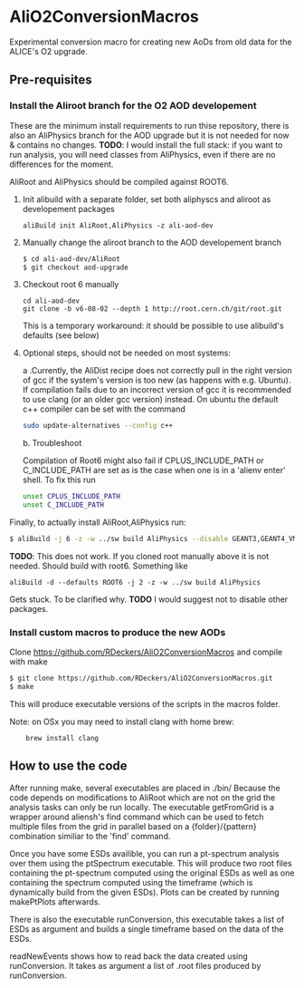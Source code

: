 # AliO2ConversionMacros
Experimental conversion macro for creating new AoDs from old data for the ALICE's O2 upgrade.

## Pre-requisites

### Install the Aliroot branch for the O2 AOD developement

These are the minimum install requirements to run thise repository, there is also an AliPhysics branch for the AOD upgrade but it is not needed for now & contains no changes. **TODO**: I would install the full stack: if you want to run analysis, you will need classes from AliPhysics, even if there are no differences for the moment.

AliRoot and AliPhysics should be compiled against ROOT6.

1. Init alibuild with a separate folder, set both aliphyscs and aliroot as developement packages

   ```
   aliBuild init AliRoot,AliPhysics -z ali-aod-dev
   ```
2. Manually change the aliroot branch to the AOD developement branch

   ```bash
   $ cd ali-aod-dev/AliRoot
   $ git checkout aod-upgrade
   ```
3. Checkout root 6 manually   

   ```
   cd ali-aod-dev 
   git clone -b v6-08-02 --depth 1 http://root.cern.ch/git/root.git 

   ```
   This is a temporary workaround: it should be possible to use alibuild's defaults (see below)
   
3. Optional steps, should not be needed on most systems:

      a .Currently, the AliDist recipe does not correctly pull in the right version of gcc if the system's version is too new (as happens with e.g. Ubuntu). If compilation fails due to an incorrect version of gcc it is recommended to use clang (or an older gcc version) instead. On ubuntu the default c++ compiler can be set with the command
   
      ```bash
      sudo update-alternatives --config c++ 
      ```
     b. Troubleshoot 

     Compilation of Root6 might also fail if CPLUS_INCLUDE_PATH or C_INCLUDE_PATH are set as is the case when one is in a 'alienv enter' shell. To fix this run 
   
      ```bash
      unset CPLUS_INCLUDE_PATH
      unset C_INCLUDE_PATH
     ```

Finally, to actually install AliRoot,AliPhysics run:

   ```bash
   $ aliBuild -j 6 -z -w ../sw build AliPhysics --disable GEANT3,GEANT4_VMC,fastjet
   ```
   **TODO**: This does not work. If you cloned root manually above it is not needed.
   Should build with root6. Something like 
   ```
   aliBuild -d --defaults ROOT6 -j 2 -z -w ../sw build AliPhysics
   ```
   Gets stuck. To be clarified why.
   **TODO**
   I would suggest not to disable other packages.
   
### Install custom macros to produce the new AODs

Clone https://github.com/RDeckers/AliO2ConversionMacros and compile with make
```bash
$ git clone https://github.com/RDeckers/AliO2ConversionMacros.git  
$ make
```

This will produce executable versions of the scripts in the macros folder.

Note: on OSx you may need to install clang with home brew:
```
    brew install clang
```


## How to use the code

After running make, several executables are placed in ./bin/
Because the code depends on modifications to AliRoot which are not on the grid the analysis tasks can only be run locally.
The executable getFromGrid is a wrapper around aliensh's find command which can be used to fetch multiple files from the grid in parallel based on a {folder}/{pattern} combination similiar to the 'find' command.

 Once you have some ESDs availible, you can run a pt-spectrum analysis over them using the ptSpectrum executable. This will produce two root files containing the pt-spectrum computed using the original ESDs as well as one containing the spectrum computed using the timeframe (which is dynamically build from the given ESDs). Plots can be created by running makePtPlots afterwards.

There is also the executable runConversion, this executable takes a list of ESDs as argument and builds a single timeframe based on the data of the ESDs. 

readNewEvents shows how to read back the data created using runConversion. It takes as argument a list of .root files produced by runConversion.
